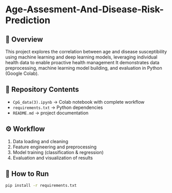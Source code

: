 # Age-Assesment-And-Disease-Risk-Prediction

## 📌 Overview
This project explores the correlation between age and disease susceptibility using machine learning and deep learning models, leveraging individual health data to enable proactive health management
It demonstrates data preprocessing, machine learning model building, and evaluation in Python (Google Colab).

## 📂 Repository Contents
- `CpG_data(3).ipynb` → Colab notebook with complete workflow  
- `requirements.txt` → Python dependencies  
- `README.md` → project documentation  

## ⚙️ Workflow
1. Data loading and cleaning  
2. Feature engineering and preprocessing  
3. Model training (classification & regression)  
4. Evaluation and visualization of results  

## 🚀 How to Run
```bash
pip install -r requirements.txt

